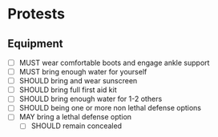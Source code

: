# Protests

## Equipment

- [ ] MUST wear comfortable boots and engage ankle support
- [ ] MUST bring enough water for yourself
- [ ] SHOULD bring and wear sunscreen
- [ ] SHOULD bring full first aid kit
- [ ] SHOULD bring enough water for 1-2 others
- [ ] SHOULD being one or more non lethal defense options
- [ ] MAY bring a lethal defense option
  - [ ] SHOULD remain concealed
